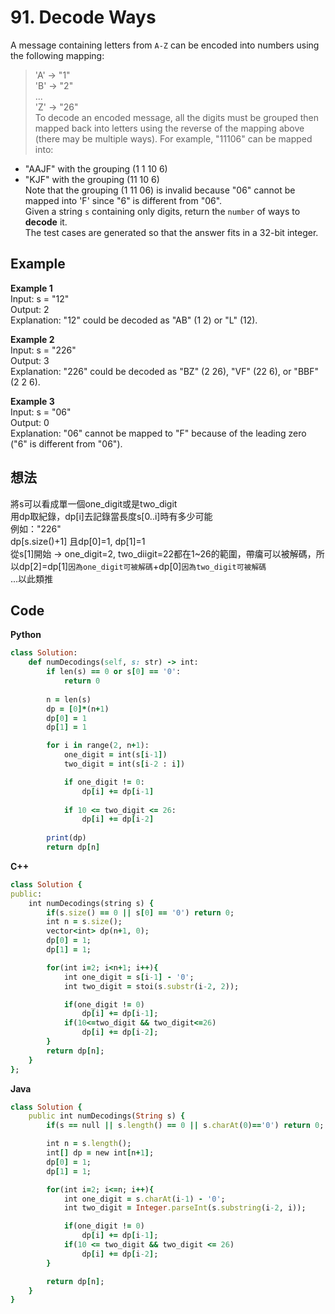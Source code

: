 # 91. Decode Ways
A message containing letters from `A-Z` can be encoded into numbers using the following mapping:  

> 'A' -> "1"  
> 'B' -> "2"  
> ...  
> 'Z' -> "26"  
To decode an encoded message, all the digits must be grouped then mapped back into letters using the reverse of the mapping above (there may be multiple ways). For example, "11106" can be mapped into:  

- "AAJF" with the grouping (1 1 10 6)  
- "KJF" with the grouping (11 10 6)  
Note that the grouping (1 11 06) is invalid because "06" cannot be mapped into 'F' since "6" is different from "06".  
Given a string `s` containing only digits, return the `number` of ways to **decode** it.  
The test cases are generated so that the answer fits in a 32-bit integer.  

 
## Example
**Example 1**  
Input: s = "12"  
Output: 2  
Explanation: "12" could be decoded as "AB" (1 2) or "L" (12).  

**Example 2**  
Input: s = "226"  
Output: 3  
Explanation: "226" could be decoded as "BZ" (2 26), "VF" (22 6), or "BBF" (2 2 6).  

**Example 3**  
Input: s = "06"  
Output: 0  
Explanation: "06" cannot be mapped to "F" because of the leading zero ("6" is different from "06").  

## 想法
將s可以看成單一個one_digit或是two_digit  
用dp取紀錄，dp[i]去記錄當長度s[0..i]時有多少可能  
例如："226"  
dp[s.size()+1] 且dp[0]=1, dp[1]=1  
從s[1]開始 -> one_digit=2, two_diigit=22都在1~26的範圍，帶癟可以被解碼，所以dp[2]=dp[1]`因為one_digit可被解碼`+dp[0]`因為two_digit可被解碼`  
...以此類推  

## Code
**Python**
```ruby
class Solution:
    def numDecodings(self, s: str) -> int:
        if len(s) == 0 or s[0] == '0':
            return 0
        
        n = len(s)
        dp = [0]*(n+1)
        dp[0] = 1
        dp[1] = 1

        for i in range(2, n+1):
            one_digit = int(s[i-1])
            two_digit = int(s[i-2 : i])

            if one_digit != 0:
                dp[i] += dp[i-1]
            
            if 10 <= two_digit <= 26:
                dp[i] += dp[i-2]
        
        print(dp)
        return dp[n]
```
**C++**
```ruby
class Solution {
public:
    int numDecodings(string s) {
        if(s.size() == 0 || s[0] == '0') return 0;
        int n = s.size();
        vector<int> dp(n+1, 0);
        dp[0] = 1;
        dp[1] = 1;

        for(int i=2; i<n+1; i++){
            int one_digit = s[i-1] - '0';
            int two_digit = stoi(s.substr(i-2, 2));

            if(one_digit != 0)
                dp[i] += dp[i-1];
            if(10<=two_digit && two_digit<=26)
                dp[i] += dp[i-2];
        }
        return dp[n];
    }
};
```
**Java**
```ruby
class Solution {
    public int numDecodings(String s) {
        if(s == null || s.length() == 0 || s.charAt(0)=='0') return 0;

        int n = s.length();
        int[] dp = new int[n+1];
        dp[0] = 1;
        dp[1] = 1;

        for(int i=2; i<=n; i++){
            int one_digit = s.charAt(i-1) - '0';
            int two_digit = Integer.parseInt(s.substring(i-2, i));

            if(one_digit != 0)
                dp[i] += dp[i-1];
            if(10 <= two_digit && two_digit <= 26)
                dp[i] += dp[i-2];
        }

        return dp[n];
    }
}
```
